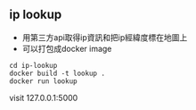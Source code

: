 ## ip lookup
-  用第三方api取得ip資訊和把ip經緯度標在地圖上
- 可以打包成docker image
```
cd ip-lookup
docker build -t lookup .
docker run lookup
```
visit 127.0.0.1:5000
